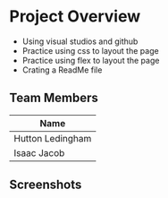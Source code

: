 # Project Overview
- Using visual studios and github
- Practice using css to layout the page
- Practice using flex to layout the page
- Crating a ReadMe file
## Team Members
|Name|
|----|
|Hutton Ledingham|
|Isaac Jacob|
## Screenshots